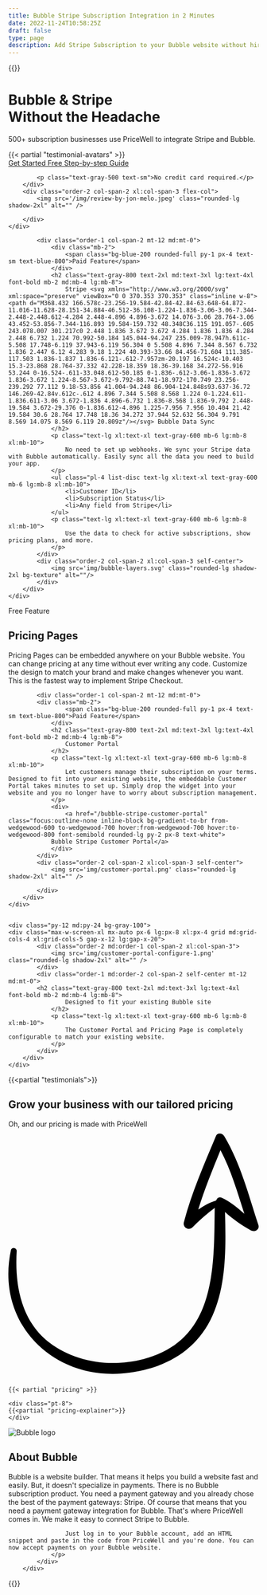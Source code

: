 ```yaml
---
title: Bubble Stripe Subscription Integration in 2 Minutes
date: 2022-11-24T10:58:25Z
draft: false
type: page
description: Add Stripe Subscription to your Bubble website without hiring a developer. No Code Stripe Subscription integration.
---
```

{{<rawhtml>}}
    <div class="py-12 md:py-24 selection:bg-purple-300 selection:text-purple-900">
    <div class="max-w-screen-xl mx-auto px-6 lg:px-8 xl:px-4 grid md:grid-cols-4 xl:grid-cols-5 gap-x-12 lg:gap-x-20">
        <div class="order-1 col-span-2 self-center my-12 md:my-0">
            <h1 class="text-gray-800 text-3xl md:text-4xl lg:text-5xl font-bold mb-2 md:mb-4 lg:mb-8">
                Bubble & Stripe <br/> Without the Headache
            </h1>
            <p class="text-lg xl:text-xl font-normal text-gray-600 mb-2">
                    500+ subscription businesses use PriceWell to integrate Stripe and Bubble.
                </p>
                {{< partial "testimonial-avatars" >}}
            <div class="flex space-x-4 mb-6">
                <a href="https://app.pricewell.io/register"
                    class="focus:outline-none inline-block bg-gradient-to-br from-wedgewood-600 to-wedgewood-700 hover:from-wedgewood-700 hover:to-wedgewood-800 font-semibold rounded-lg py-2 px-8 text-white"
                    data-analytics="Signup"
                >
                    Get Started Free
                </a>
                <a href="https://help.pricewell.io/integrations/bubble/" class="focus:outline-none inline-block font-semibold border rounded-lg py-2 px-8 bg-white text-black hover:bg-gray-200">Step-by-step Guide</a>
            </div>

            <p class="text-gray-500 text-sm">No credit card required.</p>
        </div>
        <div class="order-2 col-span-2 xl:col-span-3 flex-col">
            <img src='/img/review-by-jon-melo.jpeg' class="rounded-lg shadow-2xl" alt="" />

        </div>
    </div>

</div>

<div class="py-12 md:py-24 pb-12 lg:pb-16 bg-gray-100">
    <div class="max-w-screen-xl mx-auto px-6 lg:px-8 xl:px-4 grid md:grid-cols-4 xl:grid-cols-5 gap-x-12 lg:gap-x-20">
            
            <div class="order-1 col-span-2 mt-12 md:mt-0">
                <div class="mb-2">
                    <span class="bg-blue-200 rounded-full py-1 px-4 text-sm text-blue-800">Paid Feature</span>
                </div>
                <h2 class="text-gray-800 text-2xl md:text-3xl lg:text-4xl font-bold mb-2 md:mb-4 lg:mb-8">
                    Stripe <svg xmlns="http://www.w3.org/2000/svg" xml:space="preserve" viewBox="0 0 370.353 370.353" class="inline w-8"><path d="M368.432 166.578c-23.256-19.584-42.84-42.84-63.648-64.872-11.016-11.628-28.151-34.884-46.512-36.108-1.224-1.836-3.06-3.06-7.344-2.448-2.448.612-4.284 2.448-4.896 4.896-3.672 14.076-3.06 28.764-3.06 43.452-53.856-7.344-116.893 19.584-159.732 48.348C36.115 191.057-.605 243.078.007 301.217c0 2.448 1.836 3.672 3.672 4.284 1.836 1.836 4.284 2.448 6.732 1.224 70.992-50.184 145.044-94.247 235.009-78.947h.611c-5.508 17.748-6.119 37.943-6.119 56.304 0 5.508 4.896 7.344 8.567 6.732 1.836 2.447 6.12 4.283 9.18 1.224 40.393-33.66 84.456-71.604 111.385-117.503 1.836-1.837 1.836-6.121-.612-7.957zm-20.197 16.524c-10.403 15.3-23.868 28.764-37.332 42.228-18.359 18.36-39.168 34.272-56.916 53.244 0-16.524-.611-33.048.612-50.185 0-1.836-.612-3.06-1.836-3.672 1.836-3.672 1.224-8.567-3.672-9.792-88.741-18.972-170.749 23.256-239.292 77.112 9.18-53.856 41.004-94.248 86.904-124.848s93.637-36.72 146.269-42.84v.612c-.612 4.896 7.344 5.508 8.568 1.224 0-1.224.611-1.836.611-3.06 3.672-1.836 4.896-6.732 1.836-8.568 1.836-9.792 2.448-19.584 3.672-29.376 0-1.836.612-4.896 1.225-7.956 7.956 10.404 21.42 19.584 30.6 28.764 17.748 18.36 34.272 37.944 52.632 56.304 9.791 8.569 14.075 8.569 6.119 20.809z"/></svg> Bubble Data Sync
                </h2>
                <p class="text-lg xl:text-xl text-gray-600 mb-6 lg:mb-8 xl:mb-10">
                    No need to set up webhooks. We sync your Stripe data with Bubble automatically. Easily sync all the data you need to build your app.
                </p>
                <ul class="pl-4 list-disc text-lg xl:text-xl text-gray-600 mb-6 lg:mb-8 xl:mb-10">
                    <li>Customer ID</li>
                    <li>Subscription Status</li>
                    <li>Any field from Stripe</li>
                </ul>
                <p class="text-lg xl:text-xl text-gray-600 mb-6 lg:mb-8 xl:mb-10">
                    Use the data to check for active subscriptions, show pricing plans, and more.
                </p>
            </div>
            <div class="order-2 col-span-2 xl:col-span-3 self-center">
                <img src='img/bubble-layers.svg' class="rounded-lg shadow-2xl bg-texture" alt=""/>
            </div>
        </div>
    </div>

  <div class="py-12 md:py-24 bg-gray-100">
    <div class="max-w-screen-xl mx-auto px-6 lg:px-8 xl:px-4 grid md:grid-cols-4 xl:grid-cols-5 gap-x-12 lg:gap-x-20">
     <div class="order-2 md:order-1 col-span-2 xl:col-span-3">
                <img src='images/select-pricing-plans.png' class="rounded-lg shadow-2xl" alt="" />
            </div>
            <div class="order-1 md:order-2 col-span-2 self-center mt-12 md:mt-0">
            <div class="mb-2">
                    <span class="bg-blue-200 rounded-full py-1 px-4 text-sm text-blue-800">Free Feature</span>
                </div>
            <h2 class="text-gray-800 text-2xl md:text-3xl lg:text-4xl font-bold mb-2 md:mb-4 lg:mb-8">
                    Pricing Pages
                </h2>
                <p class="text-lg xl:text-xl text-gray-600 mb-6 lg:mb-8 xl:mb-10">
                    Pricing Pages can be embedded anywhere on your Bubble website. You can change pricing at any time without ever writing any code. Customize the design to match your brand and make changes whenever you want. This is the fastest way to implement Stripe Checkout. 
                </p>
            </div>
        </div>
    </div>


<div class="py-12 md:py-24 pb-12 lg:pb-16 bg-gray-100">
    <div class="max-w-screen-xl mx-auto px-6 lg:px-8 xl:px-4 grid md:grid-cols-4 xl:grid-cols-5 gap-x-12 lg:gap-x-20">
            
            <div class="order-1 col-span-2 mt-12 md:mt-0">
            <div class="mb-2">
                    <span class="bg-blue-200 rounded-full py-1 px-4 text-sm text-blue-800">Paid Feature</span>
                </div>
                <h2 class="text-gray-800 text-2xl md:text-3xl lg:text-4xl font-bold mb-2 md:mb-4 lg:mb-8">
                    Customer Portal
                </h2>
                <p class="text-lg xl:text-xl text-gray-600 mb-6 lg:mb-8 xl:mb-10">
                    Let customers manage their subscription on your terms. Designed to fit into your existing website, the embeddable Customer Portal takes minutes to set up. Simply drop the widget into your website and you no longer have to worry about subscription management.
                </p>
                <div>
                    <a href="/bubble-stripe-customer-portal" class="focus:outline-none inline-block bg-gradient-to-br from-wedgewood-600 to-wedgewood-700 hover:from-wedgewood-700 hover:to-wedgewood-800 font-semibold rounded-lg py-2 px-8 text-white">
                Bubble Stripe Customer Portal</a>
                </div>
            </div>
            <div class="order-2 col-span-2 xl:col-span-3 self-center">
                <img src='img/customer-portal.png' class="rounded-lg shadow-2xl" alt="" />
                
            </div>
        </div>
    </div>


    <div class="py-12 md:py-24 bg-gray-100">
    <div class="max-w-screen-xl mx-auto px-6 lg:px-8 xl:px-4 grid md:grid-cols-4 xl:grid-cols-5 gap-x-12 lg:gap-x-20">
            <div class="order-2 md:order-1 col-span-2 xl:col-span-3">
                <img src='img/customer-portal-configure-1.png' class="rounded-lg shadow-2xl" alt="" />
            </div>
            <div class="order-1 md:order-2 col-span-2 self-center mt-12 md:mt-0">
            <h2 class="text-gray-800 text-2xl md:text-3xl lg:text-4xl font-bold mb-2 md:mb-4 lg:mb-8">
                    Designed to fit your existing Bubble site
                </h2>
                <p class="text-lg xl:text-xl text-gray-600 mb-6 lg:mb-8 xl:mb-10">
                    The Customer Portal and Pricing Page is completely configurable to match your existing website.
                </p>                
            </div>
        </div>
    </div>

{{<partial "testimonials">}}


<div class="bg-gray-100">
<div class="max-w-screen-xl mx-auto px-6 lg:px-8 xl:px-4 py-12 lg:py-16 xl:py-24">
    <div class="text-center mb-6 md:mb-8">
        <h2 id="pricing" class="text-black text-3xl md:text-4xl lg:text-5xl font-bold mb-2 md:mb-4">Grow your business with our tailored pricing</h2>
        <p class="text-lg xl:text-xl text-gray-800 relative w-1/2 m-auto">Oh, and our pricing is made with PriceWell <svg xmlns="http://www.w3.org/2000/svg" viewBox="0 0 372.136 372.136" class="w-12 ml-10 transform rotate-120 fill-current text-black"><path d="M371.682 143.271c-14.688-44.676-26.316-90.576-50.797-131.58-2.447-4.284-10.403-5.508-12.239 0-17.748 42.228-36.108 83.844-47.736 127.908-1.836 7.344 7.344 12.852 12.852 7.344 10.404-10.404 21.421-20.196 33.049-28.764-1.225 90.576 1.836 195.84-105.876 223.992-47.736 12.24-100.98 5.509-140.76-25.092C18.557 284.644 9.377 231.4 12.437 181.828c0-4.896-7.344-6.12-8.568-1.224-23.868 110.772 66.096 197.064 176.256 181.764 54.468-7.344 100.368-33.048 123.624-85.068 20.809-46.512 19.584-102.204 18.36-153 11.628 10.404 24.479 19.584 37.943 26.928 6.121 3.672 14.077-1.224 11.63-7.957zm-55.08-40.391c-3.672-1.224-6.12.612-7.345 3.672l-.611.612c-9.792 3.06-18.36 7.956-26.316 13.464 9.18-29.988 21.42-59.364 33.048-88.128 15.912 29.988 25.092 62.424 35.496 94.248-11.017-9.18-21.421-18.36-34.272-23.868z"/></svg></p>
    </div>

    {{< partial "pricing" >}}

    <div class="pt-8">
    {{<partial "pricing-explainer">}}
    </div>

</div>
</div>

<div class="bg-gradient-to-b from-gray-100 to-white lg:mb-16 xl:mb-24 py-12 lg:pt-20 relative overflow-hidden">
     <div class="max-w-screen-xl mx-auto px-6 lg:px-8 xl:px-4 grid md:grid-cols-3 gap-x-12 lg:gap-x-20">
            <div class="order-2 md:order-1 col-span-1">
                <img src='/img/tools/logos/bubble-logo.png' alt="Bubble logo" />
            </div>
            <div class="order-1 md:order-2 col-span-2 self-center mt-12 md:mt-0">
            <h2 class="text-gray-800 text-2xl md:text-3xl lg:text-4xl font-bold mb-2 md:mb-4 lg:mb-8">
                   About Bubble
                </h2>
                <p class="text-lg xl:text-xl text-gray-600 mb-6 lg:mb-8 xl:mb-10 font-light">
                    Bubble is a website builder. That means it helps you build a website fast and easily. But, it doesn't specialize in payments. There is no Bubble subscription product. You need a payment gateway and you already chose the best of the payment gateways: Stripe. Of course that means that you need a payment gateway integration for Bubble. That's where PriceWell comes in. We make it easy to connect Stripe to Bubble.

                    Just log in to your Bubble account, add an HTML snippet and paste in the code from PriceWell and you're done. You can now accept payments on your Bubble website.
                </p>
            </div>
        </div>
</div>

{{</rawhtml>}}